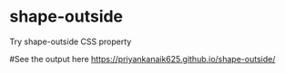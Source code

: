 # shape-outside
Try shape-outside CSS property

#See the output here
https://priyankanaik625.github.io/shape-outside/
